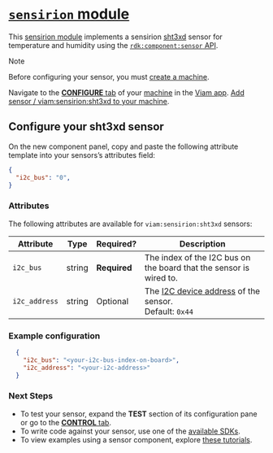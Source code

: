 # [`sensirion` module](https://github.com/viam-modules/sensirion)

This [sensirion module](https://app.viam.com/module/viam/sensirion) implements a sensirion [sht3xd](https://cdn-shop.adafruit.com/product-files/2857/Sensirion_Humidity_SHT3x_Datasheet_digital-767294.pdf) sensor for temperature and humidity using the [`rdk:component:sensor` API](https://docs.viam.com/appendix/apis/components/sensor/).

> [!NOTE]
> Before configuring your sensor, you must [create a machine](https://docs.viam.com/cloud/machines/#add-a-new-machine).

Navigate to the [**CONFIGURE** tab](https://docs.viam.com/configure/) of your [machine](https://docs.viam.com/fleet/machines/) in the [Viam app](https://app.viam.com/).
[Add sensor / viam:sensirion:sht3xd to your machine](https://docs.viam.com/configure/#components).

## Configure your sht3xd sensor

On the new component panel, copy and paste the following attribute template into your sensors’s attributes field:

```json
{
  "i2c_bus": "0",
}
```

### Attributes

The following attributes are available for `viam:sensirion:sht3xd` sensors:

| Attribute | Type | Required? | Description |
| --------- | ---- | --------- | ----------- |
| `i2c_bus` | string | **Required** | The index of the I2C bus on the board that the sensor is wired to. |
| `i2c_address` | string | Optional | The [I2C device address](https://learn.adafruit.com/i2c-addresses/overview) of the sensor. <br> Default: `0x44` |

### Example configuration
```json
  {
    "i2c_bus": "<your-i2c-bus-index-on-board>",
    "i2c_address": "<your-i2c-address>"    
  }
```

### Next Steps
- To test your sensor, expand the **TEST** section of its configuration pane or go to the [**CONTROL** tab](https://docs.viam.com/fleet/control/).
- To write code against your sensor, use one of the [available SDKs](https://docs.viam.com/sdks/).
- To view examples using a sensor component, explore [these tutorials](https://docs.viam.com/tutorials/).
